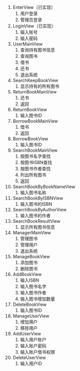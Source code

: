 1. EnterView（已实现）
   1. 用户登录
   2. 管理员登录
2. LoginView（已实现）
   1. 输入账号
   2. 输入密码
3. UserMainView
   1. 查询持有图书信息
   2. 查询图书
   3. 借书
   4. 还书
   5. 退出系统
4. SearchKeepBookView
   1. 显示持有的所有图书
5. ReturnBookMainView
   1. 还书
   2. 返回
6. ReturnBookView
   1. 输入图书ID
7. BorrowBookMainView
   1. 借书
   2. 返回
8. BorrowBookView
   1. 输入图书ID
9.  SearchBookMainView
    1.  按图书名字查找
    2.  按图书ISBN查找
    3.  按图书作者查找
    4.  列出所有图书
    5.  返回
10. SearchBookByBookNameView
    1.  输入图书名称
11. SearchBookByISBNView
    1.  输入图书的ISBN
12. SearchBookByAuthorView
    1.  输入图书的作者
13. SearchBookResultView
    1.  显示所有图书信息
14. ManagerMainView
    1.  管理图书
    2.  管理用户
    3.  退出系统
15. ManageBookView
    1.  添加图书
    2.  删除图书
16. AddBookView
    1.  输入ISBN
    2.  输入图书名字
    3.  输入图书作者
    4.  输入图书增加数量
17. DeleteBookView
    1.  输入图书ID
18. ManageUserView
    1.  增加用户
    2.  移除用户
19. AddUserView
    1.  输入用户账户
    2.  输入账户密码
    3.  输入账户借书权限
20. DeleteUserView
    1.  输入用户ID